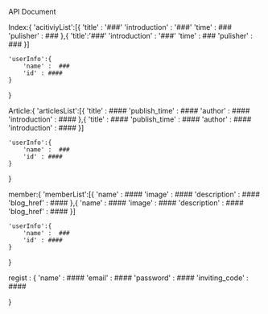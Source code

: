 API Document

Index:{
	'acitiviyList':[{
		'title' : '###'
		'introduction' : '###'
		'time' : ###
		'pulisher' : ###
	},{
		'title':'###'
		'introduction' : '###'
		'time' : ###
		'pulisher' : ###
	}]
	
	'userInfo':{
		'name' :  ###
		'id' : ####
	}
}

Article:{
	'articlesList':[{
		'title' : ####
		'publish_time' : ####
		'author' : ####
		'introduction' : ####
	},{
		'title' : ####
		'publish_time' : ####
		'author' : ####
		'introduction' : ####
	}]

	'userInfo':{
		'name' :  ###
		'id' : ####
	}
}

member:{
	'memberList':[{
		'name' : ####
		'image' : #### 
		'description' : ####
		'blog_href' : ####
	},{
		'name' : ####
		'image' : #### 
		'description' : ####
		'blog_href' : ####
	}]
	
	'userInfo':{
		'name' :  ###
		'id' : ####
	}
}

regist : {
	'name' :  ####
	'email' :  ####
	'password' :  ####
	'inviting_code' :  ####

}